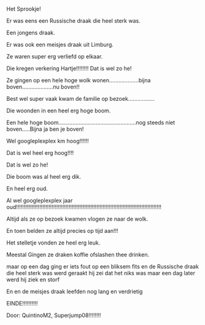 Het Sprookje!

Er was eens een Russische draak die heel sterk was.

Een jongens draak.

Er was ook een meisjes draak uit Limburg.

Ze waren super erg verliefd op elkaar.

Die kregen verkering Hartje!!!!!!!!
Dat is wel zo he!

Ze gingen op een hele hoge wolk wonen...................bijna boven....................nu boven!!

Best wel super vaak kwam de familie op bezoek.................

Die woonden in een heel erg hoge boom.

Een hele hoge boom..................................................nog steeds niet boven.....Bijna ja ben je boven!

Wel googleplexplex km hoog!!!!!!

Dat is wel heel erg hoog!!!!

Dat is wel zo he! 

Die boom was al heel erg dik.

En heel erg oud.

Al wel googleplexplex jaar oud!!!!!!!!!!!!!!!!!!!!!!!!!!!!!!!!!!!!!!!!!!!!!!!!!!!!!!!!!!!!!!!!!!!!!!!!!!!!!!!!!!!!!!!!!!!!!!

Altijd als ze op bezoek kwamen vlogen ze naar de wolk.

En toen belden ze altijd precies op tijd aan!!!

Het stelletje vonden ze heel erg leuk.

Meestal Gingen ze draken koffie ofslashen thee drinken.

maar op een dag ging er iets fout op een bliksem fits en de Russische draak die heel sterk was werd  geraakt hij zei dat het niks was maar een dag later werd hij ziek en storf  

En en de meisjes draak leefden nog lang en verdrietig 

EINDE!!!!!!!!!!



Door: QuintinoM2, Superjump08!!!!!!!!

